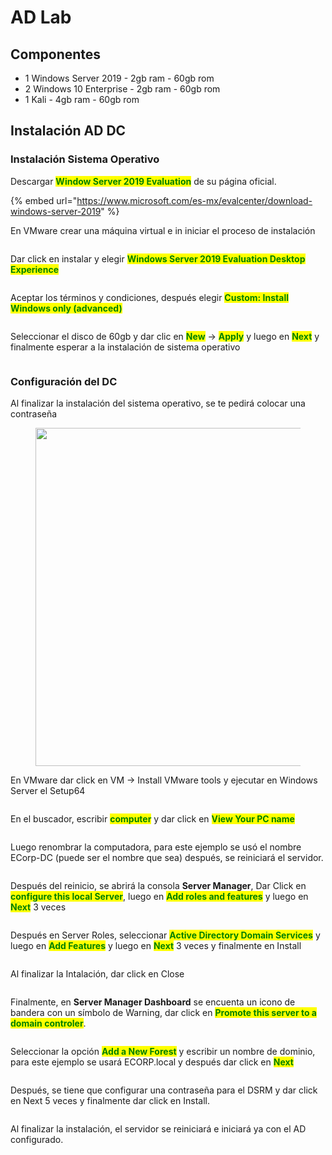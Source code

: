# AD Lab

## Componentes

* 1 Windows Server 2019 - 2gb ram - 60gb rom
* 2 Windows 10 Enterprise - 2gb ram - 60gb rom
* 1 Kali - 4gb ram - 60gb rom



## Instalación AD DC

### Instalación Sistema Operativo

Descargar <mark style="color:green;">**Window Server 2019 Evaluation**</mark> de su página oficial.

{% embed url="https://www.microsoft.com/es-mx/evalcenter/download-windows-server-2019" %}

En VMware crear una máquina virtual e in iniciar el proceso de instalación

<figure><img src="../.gitbook/assets/image (88).png" alt=""><figcaption></figcaption></figure>

Dar click en instalar y elegir <mark style="color:green;">**Windows Server 2019 Evaluation Desktop Experience**</mark>

<figure><img src="../.gitbook/assets/image (22).png" alt=""><figcaption></figcaption></figure>

Aceptar los términos y condiciones, después elegir <mark style="color:green;">**Custom: Install Windows only (advanced)**</mark>

<figure><img src="../.gitbook/assets/image (8).png" alt=""><figcaption></figcaption></figure>

Seleccionar el disco de 60gb y dar clic en <mark style="color:green;">**New**</mark> -> <mark style="color:green;">**Apply**</mark> y luego en <mark style="color:green;">**Next**</mark> y finalmente esperar a la instalación de sistema operativo

<figure><img src="../.gitbook/assets/image (1) (3).png" alt=""><figcaption></figcaption></figure>

### Configuración del DC

Al finalizar la instalación del sistema operativo, se te pedirá colocar una contraseña

<figure><img src="../.gitbook/assets/image (7).png" alt="" width="541"><figcaption></figcaption></figure>

En VMware dar click en VM -> Install VMware tools y ejecutar en Windows Server el Setup64

<figure><img src="../.gitbook/assets/image (6) (3).png" alt=""><figcaption></figcaption></figure>

En el buscador, escribir <mark style="color:green;">**computer**</mark> y dar click en <mark style="color:green;">**View Your PC name**</mark>

<figure><img src="../.gitbook/assets/image (9).png" alt=""><figcaption></figcaption></figure>

Luego renombrar la computadora, para este ejemplo se usó el nombre ECorp-DC (puede ser el nombre que sea) después, se reiniciará el servidor.

<figure><img src="../.gitbook/assets/image (3).png" alt=""><figcaption></figcaption></figure>

Después del reinicio, se abrirá la consola **Server Manager**, Dar Click en <mark style="color:green;">**configure this local Server**</mark>, luego en <mark style="color:green;">**Add roles and features**</mark> y luego en <mark style="color:green;">**Next**</mark> 3 veces

<figure><img src="../.gitbook/assets/image (13) (5).png" alt=""><figcaption></figcaption></figure>

Después en Server Roles, seleccionar <mark style="color:green;">**Active Directory Domain Services**</mark> y luego en <mark style="color:green;">**Add Features**</mark> y luego en <mark style="color:green;">**Next**</mark> 3 veces y finalmente en Install

<figure><img src="../.gitbook/assets/image (11) (3).png" alt=""><figcaption></figcaption></figure>

Al finalizar la Intalación, dar click en Close

<figure><img src="../.gitbook/assets/image (4).png" alt=""><figcaption></figcaption></figure>

Finalmente, en **Server Manager Dashboard** se encuenta un icono de bandera con un símbolo de Warning, dar click en <mark style="color:green;">**Promote this server to a domain controler**</mark>.

<figure><img src="../.gitbook/assets/image (2).png" alt=""><figcaption></figcaption></figure>

Seleccionar la opción <mark style="color:green;">**Add a New Forest**</mark> y escribir un nombre de dominio, para este ejemplo se usará ECORP.local y después dar click en <mark style="color:green;">**Next**</mark>

<figure><img src="../.gitbook/assets/image (12) (5).png" alt=""><figcaption></figcaption></figure>

Después, se tiene que configurar una contraseña para el DSRM y dar click en Next 5 veces y finalmente dar click en Install.

<figure><img src="../.gitbook/assets/image (5) (2).png" alt=""><figcaption></figcaption></figure>

Al finalizar la instalación, el servidor se reiniciará e iniciará ya con el AD configurado.

<figure><img src="../.gitbook/assets/image.png" alt=""><figcaption></figcaption></figure>

